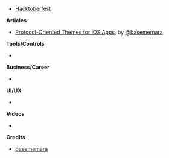 * [Hacktoberfest](https://hacktoberfest.digitalocean.com/)

**Articles**

* [Protocol-Oriented Themes for iOS Apps](http://basememara.com/protocol-oriented-themes-for-ios-apps/), by [@basememara](https://twitter.com/basememara)

**Tools/Controls**

* 

**Business/Career**

* 

**UI/UX**

* 

**Videos**

* 

**Credits**

* [basememara](https://github.com/basememara)
